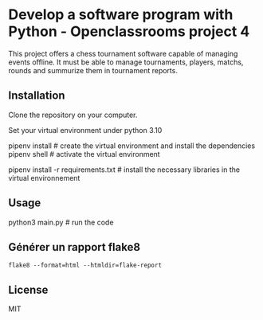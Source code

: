 # Develop a software program with Python - Openclassrooms project 4

This project offers a chess tournament software capable of managing events offline.
It must be able to manage tournaments, players, matchs, rounds and summurize them in tournament reports.

## Installation

Clone the repository on your computer.

Set your virtual environment under python 3.10

pipenv install  # create the virtual environment and install the dependencies  
pipenv shell  # activate the virtual environment

pipenv install -r requirements.txt # install the necessary libraries in the virtual environnement


## Usage

python3 main.py  # run the code

## Générer un rapport flake8

`flake8 --format=html --htmldir=flake-report`

## License

MIT